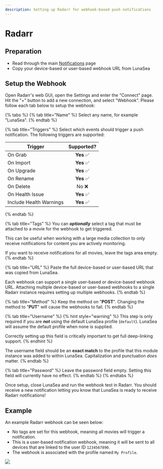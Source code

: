 ```yaml
---
description: Setting up Radarr for webhook-based push notifications
---
```


# Radarr

## Preparation

* Read through the main [Notifications](./) page
* Copy your device-based or user-based webhook URL from LunaSea

## Setup the Webhook

Open Radarr's web GUI, open the Settings and enter the "Connect" page. Hit the "+" button to add a new connection, and select "Webhook". Please follow each tab below to setup the webhook:

{% tabs %}
{% tab title="Name" %}
Select any name, for example "LunaSea".
{% endtab %}

{% tab title="Triggers" %}
Select which events should trigger a push notification. The following triggers are supported:

| Trigger                 | Supported? |
| ----------------------- | :--------: |
| On Grab                 |  **Yes** ✅ |
| On Import               |  **Yes** ✅ |
| On Upgrade              |  **Yes** ✅ |
| On Rename               |  **Yes** ✅ |
| On Delete               |    No ❌    |
| On Health Issue         |  **Yes** ✅ |
| Include Health Warnings |  **Yes** ✅ |
{% endtab %}

{% tab title="Tags" %}
You can _**optionally**_ select a tag that must be attached to a movie for the webhook to get triggered.

This can be useful when working with a large media collection to only receive notifications for content you are actively monitoring.

If you want to receive notifications for all movies, leave the tags area empty.
{% endtab %}

{% tab title="URL" %}
Paste the full device-based or user-based URL that was copied from LunaSea.

Each webhook can support a single user-based or device-based webhook URL. Attaching multiple device-based or user-based webhooks to a single Radarr instance requires setting up multiple webhooks.
{% endtab %}

{% tab title="Method" %}
Keep the method on "**POST**". Changing the method to "**PUT**" will cause the webhooks to fail.
{% endtab %}

{% tab title="Username" %}
{% hint style="warning" %}
This step is only required if you are _**not**_ using the default LunaSea profile (`default`). LunaSea will assume the default profile when none is supplied.

Correctly setting up this field is critically important to get full deep-linking support.
{% endhint %}

The username field should be an **exact match** to the profile that this module instance was added to within LunaSea. Capitalization and punctuation _does_ matter.
{% endtab %}

{% tab title="Password" %}
Leave the password field empty. Setting this field will currently have no effect.
{% endtab %}
{% endtabs %}

Once setup, close LunaSea and run the webhook test in Radarr. You should receive a new notification letting you know that LunaSea is ready to receive Radarr notifications!

## Example

An example Radarr webhook can be seen below:

* No tags are set for this webhook, meaning all movies will trigger a notification.
* This is a user-based notification webhook, meaning it will be sent to all devices that are linked to the user ID `1234567890`.
* The webhook is associated with the profile named `My Profile`.

![](<../../.gitbook/assets/radarr\_notification\_example (1).png>)
